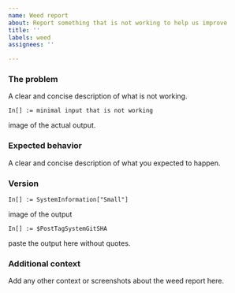 ```yaml
---
name: Weed report
about: Report something that is not working to help us improve
title: ''
labels: weed
assignees: ''

---
```


### The problem

A clear and concise description of what is not working.

```wl
In[] := minimal input that is not working
```

image of the actual output.

### Expected behavior

A clear and concise description of what you expected to happen.

### Version

```wl
In[] := SystemInformation["Small"]
```

image of the output

```wl
In[] := $PostTagSystemGitSHA
```

paste the output here without quotes.

### Additional context

Add any other context or screenshots about the weed report here.
